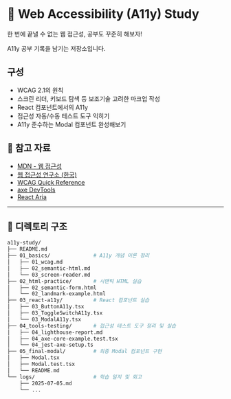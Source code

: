 # 🧩 Web Accessibility (A11y) Study

한 번에 끝낼 수 없는 웹 접근성, 공부도 꾸준히 해보자!

A11y 공부 기록을 남기는 저장소입니다.


## 구성

- WCAG 2.1의 원칙
- 스크린 리더, 키보드 탐색 등 보조기술 고려한 마크업 작성
- React 컴포넌트에서의 A11y
- 접근성 자동/수동 테스트 도구 익히기
- A11y 준수하는 Modal 컴포넌트 완성해보기


## 🔗 참고 자료

- [MDN - 웹 접근성](https://developer.mozilla.org/ko/docs/Web/Accessibility)
- [웹 접근성 연구소 (한국)](https://www.wah.or.kr/)
- [WCAG Quick Reference](https://www.w3.org/WAI/WCAG21/quickref/)
- [axe DevTools](https://www.deque.com/axe/devtools/)
- [React Aria](https://react-spectrum.adobe.com/react-aria/)

---

## 📂 디렉토리 구조

```bash
a11y-study/
├── README.md
├── 01_basics/              # A11y 개념 이론 정리
│   ├── 01_wcag.md
│   ├── 02_semantic-html.md
│   └── 03_screen-reader.md
├── 02_html-practice/       # 시맨틱 HTML 실습
│   ├── 02_semantic-form.html
│   └── 02_landmark-example.html
├── 03_react-a11y/          # React 컴포넌트 실습
│   ├── 03_ButtonA11y.tsx
│   ├── 03_ToggleSwitchA11y.tsx
│   └── 03_ModalA11y.tsx
├── 04_tools-testing/       # 접근성 테스트 도구 정리 및 실습
│   ├── 04_lighthouse-report.md
│   ├── 04_axe-core-example.test.tsx
│   └── 04_jest-axe-setup.ts
├── 05_final-modal/         # 최종 Modal 컴포넌트 구현
│   ├── Modal.tsx
│   ├── Modal.test.tsx
│   └── README.md
└── logs/                   # 학습 일지 및 회고
    ├── 2025-07-05.md
    └── ...
```